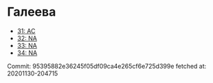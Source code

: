 # Галеева
- [31: AC](31.md)
- [32: NA](32.md)
- [33: NA](33.md)
- [34: NA](34.md)

Commit: 95395882e36245f05df09ca4e265cf6e725d399e
 fetched at: 20201130-204715
